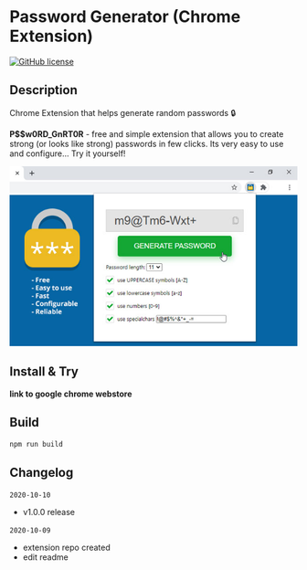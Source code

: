 # Password Generator (Chrome Extension)
[![GitHub license](https://img.shields.io/github/license/Naereen/StrapDown.js.svg)](https://github.com/Naereen/StrapDown.js/blob/master/LICENSE)

## Description
Chrome Extension that helps generate random passwords 🔒

__P$$w0RD_GnRT0R__ - free and simple extension that allows you to create strong (or looks like strong) passwords in few clicks. Its very easy to use and configure... Try it yourself!

![Password generator chrome extension](https://github.com/dvs-crcr/ce-psswrdgnrtr/blob/main/poster.jpg?raw=true)


## Install & Try
__link to google chrome webstore__

## Build
```
npm run build
```

## Changelog

`2020-10-10`
* v1.0.0 release

`2020-10-09`
* extension repo created
* edit readme